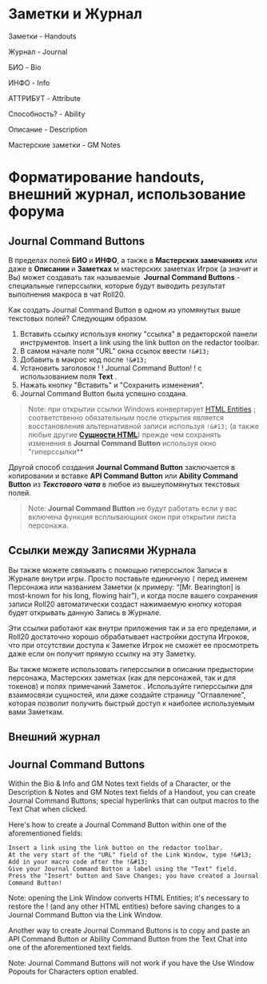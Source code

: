 # Заметки и Журнал

Заметки - Handouts

Журнал - Journal

БИО - Bio

ИНФО - Info

АТТРИБУТ - Attribute

Способность? - Ability

Описание - Description 

Мастерские заметки - GM Notes

# Форматирование handouts, внешний журнал, использование форума

## Journal Command Buttons
В пределах полей **БИО** и **ИНФО**, а также в **Мастерских замечаниях** или даже в **Описании** и **Заметках** м мастерских заметках Игрок (а значит и Вы) может создавать так называемые  **Journal Command Buttons** - специальные гиперссылки, которые будут выводить результат выполнения макроса в чат Roll20. 


Как создать Journal Command Button в одном из упомянутых выше текстовых полей? Следующим образом.

1. Вставить ссылку используя кнопку "ссылка" в редакторской панели инструментов. Insert a link using the link button on the redactor toolbar.
2. В самом начале поля  "URL" окна ссылок ввести ```!&#13;``` 
3. Добавить в макрос код после ```!&#13;```
4. Установить заголовок !&#13;!&#13;Journal Command Button!&#13;!&#13; с использованием поля **Text** .
5. Нажать кнопку "Вставить" и "Сохранить изменения".
6. Journal Command Button была успешно создана.

>Note: при открытии ссылки Windows конвертирует [HTML Entities]() ; соответственно обязательным после открытия является восстановления альтернативной записи используя ```!&#13;``` (а также любые другие **[Cущности HTML]()**) прежде чем сохранять изменения в **Journal Command Button** используя окно "гиперссылки** 

Другой способ создания **Journal Command Button** заключается в копировании и вставке **API Command Button**  или  **Ability Command Button** из ***Текстового чата***  в любое из вышеупомянутых текстовых полей.

>Note: **Journal Command Button** не будут работать если у вас включена функция всплывающиих окон при открытии листа персонажа.

## Ссылки между Записями Журнала

Вы также можете связывать с помощью гиперссылок Записи в Журнале внутри игры. Просто поставьте единичную ```[``` перед именем Персонажа или названием Заметки (к примеру: “[Mr. Bearington] is most-known for his long, flowing hair”), и когда после вашего сохранения записи Roll20 автоматически создаст нажимаемую кнопку которая будет открывать данную Запись в Журнале.

Эти ссылки работают как внутри приложения так и за его пределами, и Roll20 достаточно хорошо обрабатывает настройки доступа Игроков, что при отсутствии доступа к Заметке Игрок не сможет ее просмотреть даже если он получит прямую ссылку на эту Заметку.

Вы также можете использовать гиперссылки в описании предыстории персонажа, Мастерских заметках (как для персонажей, так и для токенов) и полях примечаний Заметок . Используйте гиперссылки для взаимосвязи сущностей, или даже создайте страницу "Оглавление", которая позволит получить быстрый доступ к наиболее используемым вами Заметкам.

## Внешний журнал

## Journal Command Buttons

Within the Bio & Info and GM Notes text fields of a Character, or the Description & Notes and GM Notes text fields of a Handout, you can create Journal Command Buttons; special hyperlinks that can output macros to the Text Chat when clicked.

Here's how to create a Journal Command Button within one of the aforementioned fields:

    Insert a link using the link button on the redactor toolbar.
    At the very start of the "URL" field of the Link Window, type !&#13;
    Add in your macro code after the !&#13;
    Give your Journal Command Button a label using the "Text" field.
    Press the "Insert" button and Save Changes; you have created a Journal Command Button! 


Note: opening the Link Window converts HTML Entities; it's necessary to restore the !&#13; (and any other HTML entities) before saving changes to a Journal Command Button via the Link Window.

Another way to create Journal Command Buttons is to copy and paste an API Command Button or Ability Command Button from the Text Chat into one of the aforementioned text fields.

Note: Journal Command Buttons will not work if you have the Use Window Popouts for Characters option enabled. 
